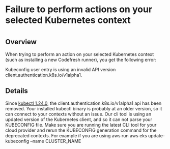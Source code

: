 # Failure to perform actions on your selected Kubernetes context

#

## Overview

When trying to perform an action on your selected Kubernetes context (such as
installing a new Codefresh runner), you get the following error:

Kubeconfig user entry is using an invalid API version
client.authentication.k8s.io/v1alpha1.

## Details

Since [kubectl
1.24.0](https://github.com/kubernetes/kubernetes/blob/master/CHANGELOG/CHANGELOG-1.24.md#deprecation),
the client.authentication.k8s.io/v1alpha1 api has been removed. Your installed
kubectl binary is probably at an older version, so it can connect to your
contexts without an issue. Our cli tool is using an updated version of the
Kubernetes client, and so it can not parse your KUBECONFIG file. Make sure you
are running the latest CLI tool for your cloud provider and rerun the
KUBECONFIG generation command for the deprecated contexts. For example if you
are using aws run aws eks update-kubeconfig –name CLUSTER_NAME

  
  

